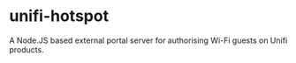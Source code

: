 # unifi-hotspot
A Node.JS based external portal server for authorising Wi-Fi guests on Unifi products.
